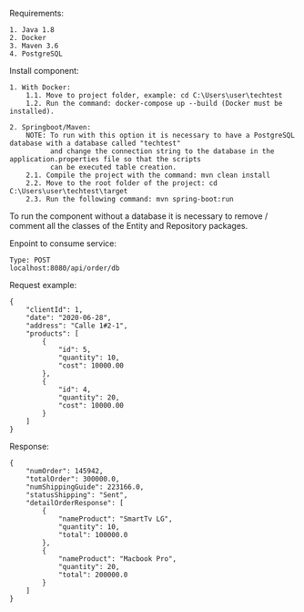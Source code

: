Requirements:

    1. Java 1.8
    2. Docker
    3. Maven 3.6
    4. PostgreSQL

Install component:

    1. With Docker:
        1.1. Move to project folder, example: cd C:\Users\user\techtest
        1.2. Run the command: docker-compose up --build (Docker must be installed).
        
    2. Springboot/Maven:
        NOTE: To run with this option it is necessary to have a PostgreSQL database with a database called "techtest"
              and change the connection string to the database in the application.properties file so that the scripts 
              can be executed table creation.
        2.1. Compile the project with the command: mvn clean install
        2.2. Move to the root folder of the project: cd C:\Users\user\techtest\target
        2.3. Run the following command: mvn spring-boot:run
        
        
To run the component without a database it is necessary to remove / comment all the classes of the Entity and Repository packages.


Enpoint to consume service:

    Type: POST
    localhost:8080/api/order/db

Request example:

    {
        "clientId": 1,
        "date": "2020-06-28",
        "address": "Calle 1#2-1",
        "products": [
            { 
                "id": 5,
                "quantity": 10,
                "cost": 10000.00 
            },
            { 
                "id": 4,
                "quantity": 20,
                "cost": 10000.00 
            }
        ]
    }
    
Response:

    {
        "numOrder": 145942,
        "totalOrder": 300000.0,
        "numShippingGuide": 223166.0,
        "statusShipping": "Sent",
        "detailOrderResponse": [
            {
                "nameProduct": "SmartTv LG",
                "quantity": 10,
                "total": 100000.0
            },
            {
                "nameProduct": "Macbook Pro",
                "quantity": 20,
                "total": 200000.0
            }
        ]
    }
